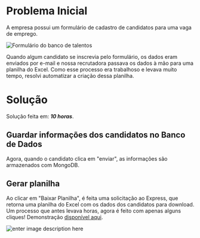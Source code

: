 # Problema Inicial

A empresa possui um formulário de cadastro de candidatos para uma vaga de emprego.

![Formulário do banco de talentos](https://i.imgur.com/7aL0kgZ.png)

Quando algum candidato se inscrevia pelo formulário, os dados eram enviados por e-mail e nossa recrutadora passava os dados à mão para uma planilha do Excel. Como esse processo era trabalhoso e levava muito tempo, resolvi automatizar a criação dessa planilha.


# Solução

Solução feita em: ***10 horas***.

## Guardar informações dos candidatos no Banco de Dados

Agora, quando o candidato clica em "enviar", as informações são armazenados com MongoDB.

## Gerar planilha

Ao clicar em "Baixar Planilha", é feita uma solicitação ao Express, que retorna uma planilha do Excel com os dados dos candidatos para download. Um processo que antes levava horas, agora é feito com apenas alguns cliques! Demonstração [disponível aqui](https://guidiasz.github.io/formulario-para-excel/).

![enter image description here](https://i.imgur.com/vD2Ypsk.png)
